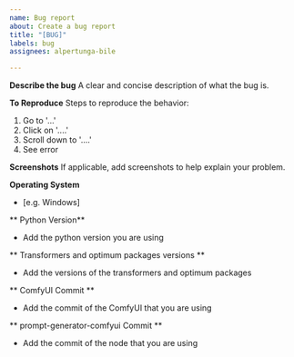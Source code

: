 ```yaml
---
name: Bug report
about: Create a bug report
title: "[BUG]"
labels: bug
assignees: alpertunga-bile

---
```


**Describe the bug**
A clear and concise description of what the bug is.

**To Reproduce**
Steps to reproduce the behavior:
1. Go to '...'
2. Click on '....'
3. Scroll down to '....'
4. See error

**Screenshots**
If applicable, add screenshots to help explain your problem.

**Operating System**
 - [e.g. Windows]

** Python Version**
 - Add the python version you are using

** Transformers and optimum packages versions **
 - Add the versions of the transformers and optimum packages

** ComfyUI Commit **
 - Add the commit of the ComfyUI that you are using

** prompt-generator-comfyui Commit **
 - Add the commit of the node that you are using
